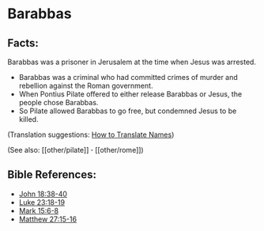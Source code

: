 # Barabbas #

## Facts: ##

Barabbas was a prisoner in Jerusalem at the time when Jesus was arrested.

* Barabbas was a criminal who had committed crimes of murder and rebellion against the Roman government.
* When Pontius Pilate offered to either release Barabbas or Jesus, the people chose Barabbas.
* So Pilate allowed Barabbas to go free, but condemned Jesus to be killed.

(Translation suggestions: [How to Translate Names](en/ta-vol1/translate/man/translate-names))

(See also: [[other/pilate]] **·** [[other/rome]])

## Bible References: ##

* [John 18:38-40](en/tn/jhn/help/18/38)
* [Luke 23:18-19](en/tn/luk/help/23/18)
* [Mark 15:6-8](en/tn/mrk/help/15/06)
* [Matthew 27:15-16](en/tn/mat/help/27/15)